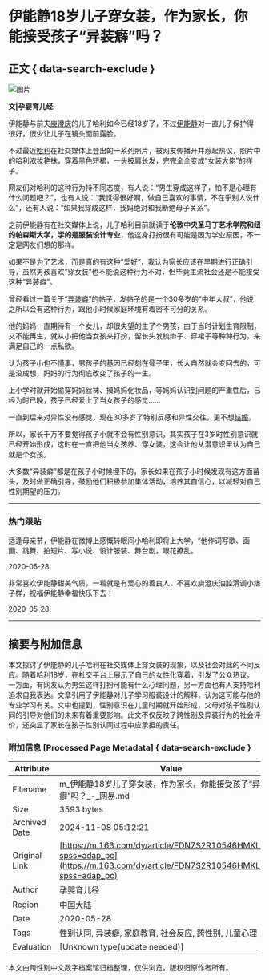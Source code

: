 # 伊能静18岁儿子穿女装，作为家长，你能接受孩子“异装癖”吗？

## 正文 { data-search-exclude }


![图片](https://nimg.ws.126.net/?url=https%3A%2F%2Fstatic.ws.126.net%2Ff2e%2Fwap%2Fcommon%2Fimages%2Fweixinfixed1200low.jpg&thumbnail=750x2147483647&quality=75&type=jpg)

**文|孕婴育儿经**

伊能静与前夫[庾澄庆](https://news.163.com/news/search?keyword=%E5%BA%BE%E6%BE%84%E5%BA%86)的儿子哈利如今已经18岁了，不过[伊能静](https://news.163.com/news/search?keyword=%E4%BC%8A%E8%83%BD%E9%9D%99)对一直儿子保护得很好，很少让儿子在镜头面前露脸。

不过最近[哈利](https://news.163.com/news/search?keyword=%E5%93%88%E5%88%A9)在社交媒体上登出的一系列照片，被网友传播开并惹起热议，照片中的哈利浓妆艳抹，穿着黑色短裙，一头披肩长发，完完全全变成“女装大佬”的样子。

网友们对哈利的这种行为持不同态度，有人说：“男生穿成这样子，怕不是心理有什么问题吧？”，也有人说：“我觉得很好啊，做自己喜欢的事情，不在乎别人说什么”，还有人说：“如果我穿成这样，我妈绝对和我断绝母子关系”。

之前伊能静有在社交媒体上说，儿子哈利目前就读于**伦敦中央圣马丁艺术学院和纽约帕森斯大学，学的是服装设计专业**，他这身打扮很有可能是因为学业原因，不一定是网友们想的那样。

如果不是为了艺术，而是真的有这种“爱好”，我认为家长应该在早期进行正确引导，虽然男孩喜欢“穿女装”也不能说这种行为不对，但毕竟主流社会还是不能接受这种“异装癖”。

曾经看过一篇关于“[异装癖](https://news.163.com/news/search?keyword=%E5%BC%82%E8%A3%85%E7%99%96)”的帖子，发帖子的是一个30多岁的“中年大叔”，他说之所以会有这种行为，跟他小时候家庭环境有着密不可分的关系。

他的妈妈一直期待有一个女儿，却很失望的生了个男孩，由于当时计划生育限制，又不能再生，就从小把他当女孩来打扮，留长头发梳辫子、穿裙子等种种行为，来满足自己的一点私欲。

认为孩子小也不懂事，男孩子的基因已经刻在骨子里，长大自然就会变回去的，可是没成想，妈妈的行为彻底改变了孩子的一生。

上小学时就开始偷穿妈妈丝袜、摸妈妈化妆品，等妈妈认识到问题的严重性后，已经为时已晚，孩子已经爱上了当女孩子的感觉……

一直到后来对异性没有感觉，现在30多岁了特别反感和异性交往，更不想[结婚](https://news.163.com/news/search?keyword=%E7%BB%93%E5%A9%9A)。

所以，家长千万不要觉得孩子小就不会有性别意识，其实孩子在3岁时性别意识就已经开始形成，这时在一直把他当女孩养、穿女装，这会让他从潜意识里认为自己就是个女孩。

大多数“异装癖”都是在孩子小时候埋下的，家长如果在孩子小时候发现有这方面苗头，及时做正确引导，鼓励他们积极参加集体活动，培养其自信心，以减轻对自己性别期望的压力。

---

### 热门跟贴

适逢母亲节，伊能静在微博上感慨转眼间小哈利即将上大学，“他作词写歌、画画、跳舞、拍短片、写小说、设计服装、舞台剧，眼花撩乱。

2020-05-28

非常喜欢伊能静甜美气质，一看就是有爱心的善良人，不喜欢庾澄庆油腔滑调小痞子样，祝福伊能静幸福快乐下去！

2020-05-28

---

## 摘要与附加信息

<!-- tcd_abstract -->
本文探讨了伊能静的儿子哈利在社交媒体上穿女装的现象，以及社会对此的不同反应。随着哈利18岁，在社交平台上展示了自己的女性化穿着，引发了公众热议。一方面，有网友认为男生这样打扮可能有什么心理问题，另一方面也有人支持哈利追求自我表达。文章引用了伊能静对儿子学习服装设计的解释，认为这可能与他的专业学习有关。文中也提到，性别意识在儿童时期就开始形成，父母对孩子性别认同的引导对他们的未来有着重要影响。此文不仅反映了跨性别及异装行为的社会评价，还突显了家长在孩子性别认同过程中应承担的责任。
<!-- tcd_abstract_end -->

### 附加信息 [Processed Page Metadata] { data-search-exclude }

| Attribute       | Value                                  |
|-----------------|----------------------------------------|
| Filename        | m_伊能静18岁儿子穿女装，作为家长，你能接受孩子“异装癖”吗？_-_网易.md                             |
| Size            | 3593 bytes                           |
| Archived Date   | 2024-11-08 05:12:21                             |
| Original Link   | [https://m.163.com/dy/article/FDN7S2R10546HMKL.html?spss=adap_pc](https://m.163.com/dy/article/FDN7S2R10546HMKL.html?spss=adap_pc)                       |
| Author          | 孕婴育儿经                               |
| Region          | 中国大陆                               |
| Date            | 2020-05-28                                 |
| Tags            | 性别认同, 异装癖, 家庭教育, 社会反应, 跨性别, 儿童心理                                 |
| Evaluation            | [Unknown type(update needed)]                                 |
<!-- tcd_table_end -->

本文由跨性别中文数字档案馆归档整理，仅供浏览。版权归原作者所有。
